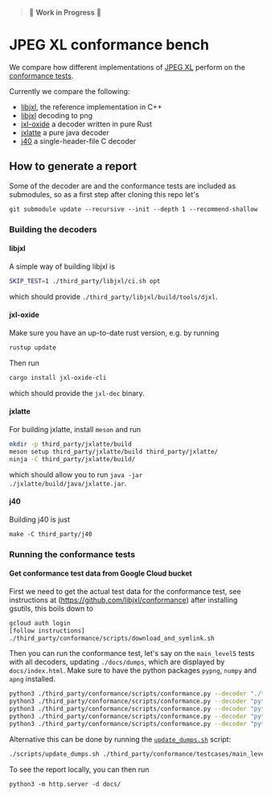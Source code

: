 > :construction: **Work in Progress** :construction:

# JPEG XL conformance bench

We compare how different implementations of [JPEG XL](https://jpegxl.info/) perform on the
[conformance tests](https://github.com/libjxl/conformance).

Currently we compare the following:

 - [libjxl](https://github.com/libjxl/libjxl), the reference implementation in C++
 - [libjxl](https://github.com/libjxl/libjxl) decoding to png
 - [jxl-oxide](https://github.com/tirr-c/jxl-oxide) a decoder written in pure Rust
 - [jxlatte](https://github.com/Traneptora/jxlatte) a pure java decoder
 - [j40](https://github.com/lifthrasiir/j40) a single-header-file C decoder


## How to generate a report

Some of the decoder are and the conformance tests are included as submodules, so as a first step after cloning this repo let's
```
git submodule update --recursive --init --depth 1 --recommend-shallow
 ```



### Building the decoders

#### libjxl
A simple way of building libjxl is
```bash
SKIP_TEST=1 ./third_party/libjxl/ci.sh opt
```
which should provide `./third_party/libjxl/build/tools/djxl`.

#### jxl-oxide
Make sure you have an up-to-date rust version, e.g. by running
```bash
rustup update
```

Then run
```bash
cargo install jxl-oxide-cli
```
which should provide the `jxl-dec` binary.

#### jxlatte
For building jxlatte, install `meson` and run
```bash
mkdir -p third_party/jxlatte/build
meson setup third_party/jxlatte/build third_party/jxlatte/
ninja -C third_party/jxlatte/build/
```
which should allow you to run `java -jar ./jxlatte/build/java/jxlatte.jar`.

#### j40
Building j40 is just
```
make -C third_party/j40
```

### Running the conformance tests

#### Get conformance test data from Google Cloud bucket
First we need to get the actual test data for the conformance test, see instructions at
(https://github.com/libjxl/conformance) after installing gsutils, this boils down to
```bash
gcloud auth login
[follow instructions]
./third_party/conformance/scripts/download_and_symlink.sh
```

Then you can run the conformance test, let's say on the `main_level5` tests with all decoders, updating `./docs/dumps`, which are displayed by `docs/index.html`. Make sure to have the python packages `pypng`, `numpy` and `apng` installed.
```bash
python3 ./third_party/conformance/scripts/conformance.py --decoder "./third_party/libjxl/build/tools/djxl"  --corpus  ./third_party/conformance/testcases/main_level5.txt --results=./docs/dumps/dump_djxl.json
python3 ./third_party/conformance/scripts/conformance.py --decoder "python3 scripts/wrap_png.py --decoder './third_party/libjxl/build/tools/djxl %s %s --bits_per_sample 16'" --corpus  ./third_party/conformance/testcases/main_level10.txt --results=./docs/dumps/dump_djxl_via_png.json --lax
python3 ./third_party/conformance/scripts/conformance.py --decoder "python3 scripts/wrap_png.py --decoder 'jxl-dec %s -o %s -f png16'" --corpus ./third_party/conformance/testcases/main_level5.txt --results=./docs/dumps/dump_jxl-dec.json --lax
python3 ./third_party/conformance/scripts/conformance.py --decoder "python3 scripts/wrap_png.py --decoder 'java -jar ./third_party/jxlatte/build/java/jxlatte.jar %s %s'"  --corpus  ./third_party/conformance/testcases/main_level5.txt --results=./docs/dumps/dump_jxlatte.json --lax
python3 ./third_party/conformance/scripts/conformance.py --decoder "python3 scripts/wrap_png.py --decoder './third_party/j40/dj40 %s %s'"  --corpus  ./third_party/conformance/testcases/main_level5.txt --results=./docs/dumps/dump_j40.json --lax


```
Alternative this can be done by running the [`update_dumps.sh`](./scripts/update_dumps.sh) script:
```bash
./scripts/update_dumps.sh ./third_party/conformance/testcases/main_level5.txt ./docs/dumps/

```
To see the report locally, you can then run
```
python3 -m http.server -d docs/
```
